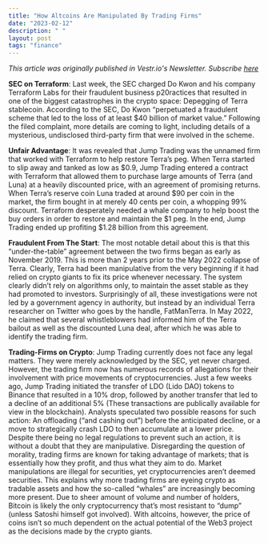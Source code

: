```yaml
---
title: "How Altcoins Are Manipulated By Trading Firms"
date: "2023-02-12"
description: " "
layout: post
tags: "finance"
---
```


<i>This article was originally published in Vestr.io's Newsletter. Subscribe <a href="https://www.vestr.io/" target="_blank">here</a></i>

<b>SEC on Terraform</b>: Last week, the SEC charged Do Kwon and his company Terraform Labs for their fraudulent business p20ractices that resulted in one of the biggest catastrophes in the crypto space: Depegging of Terra stablecoin. According to the SEC, Do Kwon “perpetuated a fraudulent scheme that led to the loss of at least $40 billion of market value.” Following the filed complaint, more details are coming to light, including details of a mysterious, undisclosed third-party firm that were involved in the scheme.

<b>Unfair Advantage</b>: It was revealed that Jump Trading was the unnamed firm that worked with Terraform to help restore Terra’s peg. When Terra started to slip away and tanked as low as $0.9, Jump Trading entered a contract with Terraform that allowed them to purchase large amounts of Terra (and Luna) at a heavily discounted price, with an agreement of promising returns. When Terra’s reserve coin Luna traded at around $90 per coin in the market, the firm bought in at merely 40 cents per coin, a whopping 99% discount. Terraform desperately needed a whale company to help boost the buy orders in order to restore and maintain the $1 peg. In the end, Jump Trading ended up profiting $1.28 billion from this agreement.

<b>Fraudulent From The Start</b>: The most notable detail about this is that this “under-the-table” agreement between the two firms began as early as November 2019. This is more than 2 years prior to the May 2022 collapse of Terra. Clearly, Terra had been manipulative from the very beginning if it had relied on crypto giants to fix its price whenever necessary. The system clearly didn’t rely on algorithms only, to maintain the asset stable as they had promoted to investors. Surprisingly of all, these investigations were not led by a government agency in authority, but instead by an individual Terra researcher on Twitter who goes by the handle, FatManTerra. In May 2022, he claimed that several whistleblowers had informed him of the Terra bailout as well as the discounted Luna deal, after which he was able to identify the trading firm.

<b>Trading-Firms on Crypto</b>: Jump Trading currently does not face any legal matters. They were merely acknowledged by the SEC, yet never charged. However, the trading firm now has numerous records of allegations for their involvement with price movements of cryptocurrencies. Just a few weeks ago, Jump Trading initiated the transfer of LDO (Lido DAO) tokens to Binance that resulted in a 10% drop, followed by another transfer that led to a decline of an additional 5% (These transactions are publically available for view in the blockchain). Analysts speculated two possible reasons for such action: An offloading (“and cashing out”) before the anticipated decline, or a move to strategically crash LDO to then accumulate at a lower price. Despite there being no legal regulations to prevent such an action, it is without a doubt that they are manipulative. Disregarding the question of morality, trading firms are known for taking advantage of markets; that is essentially how they profit, and thus what they aim to do. Market manipulations are illegal for securities, yet cryptocurrencies aren’t deemed securities. This explains why more trading firms are eyeing crypto as tradable assets and how the so-called “whales” are increasingly becoming more present. Due to sheer amount of volume and number of holders, Bitcoin is likely the only cryptocurrency that’s most resistant to “dump” (unless Satoshi himself got involved). With altcoins, however, the price of coins isn’t so much dependent on the actual potential of the Web3 project as the decisions made by the crypto giants.
